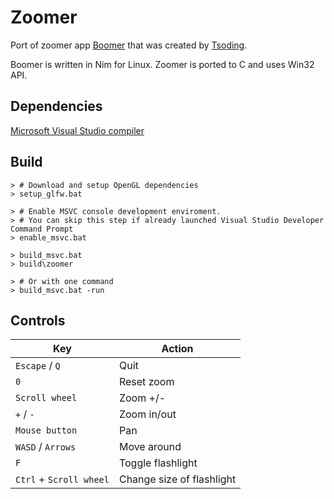# Zoomer

Port of zoomer app [Boomer](https://github.com/tsoding/boomer/) that was created by [Tsoding](https://twitch.tv/tsoding).

Boomer is written in Nim for Linux. Zoomer is ported to C and uses Win32 API.

## Dependencies

[Microsoft Visual Studio compiler](https://visualstudio.microsoft.com/downloads/)

## Build

```console
> # Download and setup OpenGL dependencies
> setup_glfw.bat

> # Enable MSVC console development enviroment.
> # You can skip this step if already launched Visual Studio Developer Command Prompt
> enable_msvc.bat

> build_msvc.bat
> build\zoomer

> # Or with one command
> build_msvc.bat -run
```

## Controls

| Key | Action |
|-----|--------|
| `Escape` / `Q` | Quit |
| `0` | Reset zoom |
| `Scroll wheel` | Zoom +/- |
| `+` / `-` | Zoom in/out |
| `Mouse button` | Pan |
| `WASD` / `Arrows` | Move around |
| `F` | Toggle flashlight |
| `Ctrl` + `Scroll wheel` | Change size of flashlight |
